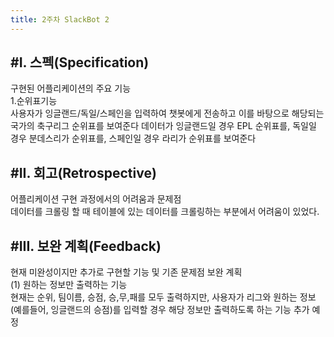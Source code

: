 ```yaml
---
title: 2주차 SlackBot 2 
---
```


#I. 스펙(Specification)
---
구현된 어플리케이션의 주요 기능<br>
1.순위표기능<br>
사용자가 잉글랜드/독일/스페인을 입력하여 챗봇에게 전송하고 이를 바탕으로
해당되는 국가의 축구리그 순위표를 보여준다
데이터가 잉글랜드일 경우 EPL 순위표를, 독일일 경우 분데스리가 순위표를, 스페인일 경우 라리가 순위표를 보여준다


#II. 회고(Retrospective)
---
어플리케이션 구현 과정에서의 어려움과 문제점<br>
데이터를 크롤링 할 때 테이블에 있는 데이터를 크롤링하는 부분에서 어려움이 있었다.

#III. 보완 계획(Feedback)
---
현재 미완성이지만 추가로 구현할 기능 및 기존 문제점 보완 계획<br>
(1) 원하는 정보만 출력하는 기능<br>
현재는 순위, 팀이름, 승점, 승,무,패를 모두 출력하지만, 사용자가 리그와 원하는 정보(예를들어, 잉글랜드의 승점)를 입력할 경우
해당 정보만 출력하도록 하는 기능 추가 예정
